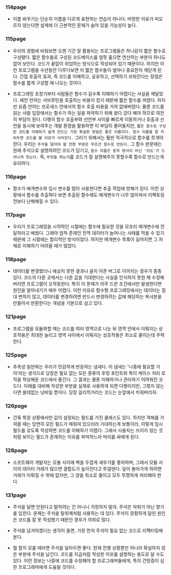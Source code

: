 ### 114page

- 이름 바꾸기는 단순히 이름을 다르게 표현하는 연습이 아니다.
  마땅한 이유가 떠오르지 않는다면 설계에 더 근본적인 문제가 숨어 있을 가능성이 높다.

### 115page

- 우리의 경험에 비춰보면 오랜 기간 잘 활용되는 프로그램들은 하나같이 짧은 함수로 구성됐다.
  짧은 함수들로 구성된 코드베이스를 얼핏 훑으면 연산하는 부분이 하나도 없어 보인다.
  코드가 끝없이 위임하는 방식으로 작성되어 있기 때문이다.
  하지만 이런 프로그램을 수년동안 다루다보면 이 짧은 함수들이 얼마나 중요한지 깨닫게 된다.
  간접 호출의 효과, 즉 코드를 이해하고, 공유하고, 선택하기 쉬워진다는 장점은 함수를 짧게 구성할 때 나오는 것이다.

- 프로그래밍 초창기부터 사람들은 함수가 길수록 이해하기 어렵다는 사실을 깨달았다.
  에전 언어는 서브루틴을 호출하는 비용이 컸기 때문에 짧은 함수를 꺼렸다.
  하지만 요즘 언어는 프로세스 안에서의 함수 호출 비용을 거의 없애버렸다.
  물론 코드를 읽는 사람 입장에서는 함수가 하는 일을 파악하기 위해 왔다 갔다 해야 하므로 여전히 부담이 된다.
  다행히 함수 호출부와 선언부 사이를 빠르게 이동하거나 호출과 선언을 동시에 보여주는 개발 환경을 활용하면 이 부담이 줄어들지만, `짧은 함수로 구성된 코드를 이해하기 쉽게 만드는 가장 확실한 방법은 좋은 이름이다. 함수 이름을 잘 지어두면 코드를 볼 이유가 사라진다.`
  그러기 위해서는 훨씬 적극적으로 함수를 쪼개야 한다.
  우리는 `주석을 달아야 할 만한 부분은 무조건 함수로 만든다.`
  그 함수 본문에는 원래 주석으로 설명하려던 코드가 담기고, `함수 이름은 동작 방식이 아닌 '의도'가 드러나게 짓는다.`
  즉, `무엇을 하는지`를 코드가 잘 설명해주지 못할수록 함수로 만드는게 유리하다.

### 116page

- 함수가 배개변수와 임시 변수를 많이 사용한다면 추출 작업에 방해가 된다.
  이런 상황에서 함수를 추출하다 보면 추출된 함수에도 매개변수가 너무 많아져서 리팩토링 전보다 난해해질 수 있다.

### 117page

- 우리가 프로그래밍을 시작하던 시절에는 함수에 필요한 것을 모조리 매개변수에 전달하라고 배웠다.
  그래야 암적 존재인 전역 데이터가 늘어나는 사태를 막을 수 있기 때문에 그 시절에는 합리적인 방식이었다.
  하지만 매개변수 목록이 길어지면 그 자체로 이해하기 어려울 때가 많았다.

### 118page

- 데이터를 변경했더니 예상치 못한 결과나 골치 아픈 버그로 이어지는 경우가 종종 있다.
  코드의 다른 곳에서는 다른 값을 기대한다는 사실을 인식하지 못한 채 수정해버리면 프로그램이 오작동한다.
  특히 이 문제가 아주 드믄 조건에서만 발생한다면 원인을 알아내기가 매우 어렵다.
  이런 이유로 함수형 프로그래밍에서는 데이터는 절대 변하지 않고, 데이터를 변경하려면 반드시 변경하려는 값에 해당하는 복사본을 만들어서 반환한다는 개념을 기본으로 삼고 있다.

### 121page

- 프로그램을 모듈화할 때는 코드를 여러 영역으로 나눈 뒤 영역 안에서 이뤄지는 상호작용은 최대한 늘리고 영역 사이에서 이뤄지는 상호작용은 최소로 줄이는데 주력한다.

### 125page

- 추측성 일반화는 우리가 민감하게 반응하는 냄새다.
  이 냄새는 '나중에 필요할 거야'라는 생각으로 당장은 필요 없는 모든 종류의 후킹 포인트와 특이 케이스 처리 로직을 작성해둔 코드에서 풍긴다.
  그 결과는 물론 이해하거나 관리하기 어려워진 코드다.
  미래를 대비해 작성한 부분을 실제로 사용하게 되면 다행이지만, 그렇지 않는다면 쓸데없는 낭비일 뿐이다.
  당장 걸리적거리는 코드는 눈앞에서 치워버리자.

### 126page

- 간혹 특정 상황에서만 값이 설정되는 필드를 가진 클래스도 있다.
  하지만 객체를 가져올 때는 당연히 모든 필드가 채워져 있으리라 기대하는게 보통이라, 이렇게 임시 필드를 갖도록 작성하면 코드를 이해하기 어렵다.
  그래서 사용자는 쓰이지 않는 것처럼 보이는 필드가 존재하는 이유를 파악하느라 머리를 싸매게 된다.

### 128page

- 소프트웨어 개발자는 모듈 사이에 벽을 두껍게 세우기를 좋아하며, 그래서 모듈 사이의 데이터 거래가 많으면 결합도가 높아진다고 투덜댄다.
  일이 돌아가게 하려면 거래가 이뤄질 수 밖에 없지만, 그 양을 최소로 줄이고 모두 투명하게 처리해야 한다.

### 131page

- 주석을 달면 안된다고 말하려는 건 아니니 걱정하지 말자.
  주석은 악취가 아닌 향기를 입힌다.
  문제는 주석을 탈취제처럼 사용하는 데 있다.
  주석이 장황하게 달린 원인은 코드를 잘 못 작성했기 때문인 경우가 의외로 많다.

- 주석을 남겨야겠다는 생각이 들면, 가장 먼저 주석이 필요 없는 코드로 리팩터링해본다.
- 뭘 할지 모를 때라면 주석을 달아두면 좋다.
  현재 진행 상황뿐만 아니라 확실하지 않은 부분에 주석을 남긴다.
  코드를 지금처럼 작성한 이유를 설명하는 용도로 달 수도 있다.
  이런 정보는 나중에 코드를 수정해야 할 프로그래머들에게, 특히 건망증이 심한 프로그래머에게 도움될 것이다.
